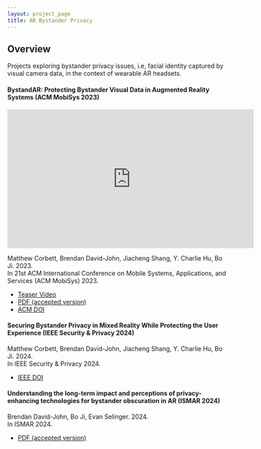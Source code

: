 ```yaml
---
layout: project_page
title: AR Bystander Privacy
---
```


## Overview

Projects exploring bystander privacy issues, i.e, facial identity captured by visual camera data, in the context of wearable AR headsets.


#### BystandAR: Protecting Bystander Visual Data in Augmented Reality Systems (ACM MobiSys 2023)
<iframe width="560" height="315" src="https://youtube.com/embed/VOdCPqdzPjE" frameborder="0" allow="autoplay; encrypted-media" allowfullscreen></iframe>

Matthew Corbett, Brendan David-John, Jiacheng Shang, Y. Charlie Hu, Bo Ji. 2023.\
In 21st ACM International Conference on Mobile Systems, Applications, and Services (ACM MobiSys) 2023.

 - [Teaser Video](https://youtu.be/VOdCPqdzPjE)
 - [PDF (accepted version)]({{root_url}}/assets/pdfs/mobisys23_accepted_version.pdf)
 - [ACM DOI](https://dl.acm.org/doi/abs/10.1145/3581791.3596830)

#### Securing Bystander Privacy in Mixed Reality While Protecting the User Experience (IEEE Security & Privacy 2024)

Matthew Corbett, Brendan David-John, Jiacheng Shang, Y. Charlie Hu, Bo Ji. 2024.\
In IEEE Security & Privacy 2024.

 - [IEEE DOI](https://ieeexplore.ieee.org/document/10339660)

 #### Understanding the long-term impact and perceptions of privacy-enhancing technologies for bystander obscuration in AR (ISMAR 2024)

Brendan David-John, Bo Ji, Evan Selinger. 2024.\
In ISMAR 2024.

 - [PDF (accepted version)]({{root_url}}/assets/pdfs/SafeAR_ISMAR_2024_camera_ready.pdf)
